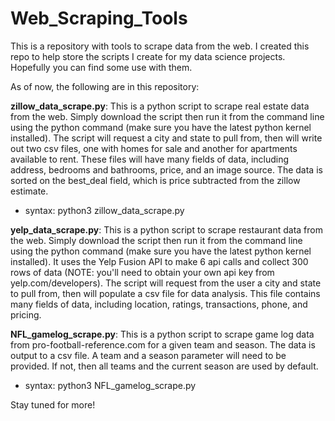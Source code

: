 # Web_Scraping_Tools
This is a repository with tools to scrape data from the web. I created this repo to help store the scripts I create for my data science projects. Hopefully you can find some use with them.

As of now, the following are in this repository:

**zillow_data_scrape.py**: This is a python script to scrape real estate data from the web. Simply download the script then run it from the command line using the python command (make sure you have the latest python kernel installed). The script will request a city and state to pull from, then will write out two csv files, one with homes for sale and another for apartments available to rent. These files will have many fields of data, including address, bedrooms and bathrooms, price, and an image source. The data is sorted on the best_deal field, which is price subtracted from the zillow estimate. 
- syntax: python3 zillow_data_scrape.py <city> <state>

**yelp_data_scrape.py**: This is a python script to scrape restaurant data from the web. Simply download the script then run it from the command line using the python command (make sure you have the latest python kernel installed). It uses the Yelp Fusion API to make 6 api calls and collect 300 rows of data (NOTE: you'll need to obtain your own api key from yelp.com/developers). The script will request from the user a city and state to pull from, then will populate a csv file for data analysis. This file contains many fields of data, including location, ratings, transactions, phone, and pricing.

**NFL_gamelog_scrape.py**: This is a python script to scrape game log data from pro-football-reference.com for a given team and season. The data is output to a csv file. A team and a season parameter will need to be provided. If not, then all teams and the current season are used by default.
- syntax: python3 NFL_gamelog_scrape.py <team> <season>

Stay tuned for more!
